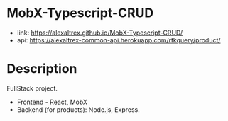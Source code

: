 # MobX-Typescript-CRUD
* link: https://alexaltrex.github.io/MobX-Typescript-CRUD/
* api: https://alexaltrex-common-api.herokuapp.com/rtkquery/product/

# Description
FullStack project. 
* Frontend - React, MobX
* Backend (for products): Node.js, Express.
